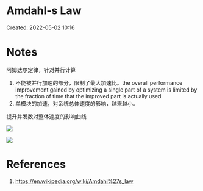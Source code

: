 # Amdahl-s Law

Created: 2022-05-02 10:16

# Notes

阿姆达尔定律，针对并行计算

1. 不能被并行加速的部分，限制了最大加速比。the overall performance improvement gained by optimizing a single part of a system is limited by the fraction of time that the improved part is actually used
2. 单模块的加速，对系统总体速度的影响，越来越小。

提升并发数对整体速度的影响曲线

![](https://tva1.sinaimg.cn/large/e6c9d24egy1h1t95eo0z2j20zk0rsn01.jpg)


![](https://tva1.sinaimg.cn/large/e6c9d24egy1h1t956q5q5j20kb08ajru.jpg)

# References

1. https://en.wikipedia.org/wiki/Amdahl%27s_law
